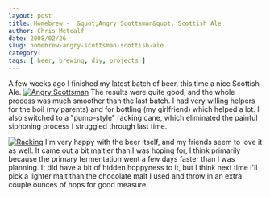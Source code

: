 ```yaml
---
layout: post
title: Homebrew -  &quot;Angry Scottsman&quot; Scottish Ale
author: Chris Metcalf
date: 2008/02/26
slug: homebrew-angry-scottsman-scottish-ale
category: 
tags: [ beer, brewing, diy, projects ]
---
```


A few weeks ago I finished my latest batch of beer, this time a nice Scottish Ale.
[![Angry Scottsman](http://farm3.static.flickr.com/2100/2227544967_e0ac0a4e1b.jpg?v=0)](http://www.flickr.com/photos/chrismetcalf/2227544967/in/set-72157603667167879/)
The results were quite good, and the whole process was much smoother than the last batch. I had very willing helpers for the boil (my parents) and for bottling (my girlfriend) which helped a lot. I also switched to a "pump-style" racking cane, which eliminated the painful siphoning process I struggled through last time.
<!--more-->
[![Racking](http://farm3.static.flickr.com/2274/2173744760_b1d4b2147b.jpg?v=0)](http://www.flickr.com/photos/chrismetcalf/2173744760/in/set-72157603667167879/)
I'm very happy with the beer itself, and my friends seem to love it as well. It came out a bit maltier than I was hoping for, I think primarily because the primary fermentation went a few days faster than I was planning. It did have a bit of hidden hoppyness to it, but I think next time I'll pick a lighter malt than the chocolate malt I used and throw in an extra couple ounces of hops for good measure.
